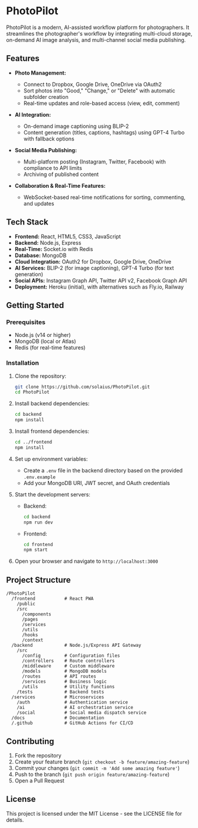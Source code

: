 # PhotoPilot

PhotoPilot is a modern, AI-assisted workflow platform for photographers. It streamlines the photographer's workflow by integrating multi-cloud storage, on-demand AI image analysis, and multi-channel social media publishing.

## Features

- **Photo Management:**
  - Connect to Dropbox, Google Drive, OneDrive via OAuth2
  - Sort photos into "Good," "Change," or "Delete" with automatic subfolder creation
  - Real-time updates and role-based access (view, edit, comment)

- **AI Integration:**
  - On-demand image captioning using BLIP-2
  - Content generation (titles, captions, hashtags) using GPT-4 Turbo with fallback options

- **Social Media Publishing:**
  - Multi-platform posting (Instagram, Twitter, Facebook) with compliance to API limits
  - Archiving of published content

- **Collaboration & Real-Time Features:**
  - WebSocket-based real-time notifications for sorting, commenting, and updates

## Tech Stack

- **Frontend:** React, HTML5, CSS3, JavaScript
- **Backend:** Node.js, Express
- **Real-Time:** Socket.io with Redis
- **Database:** MongoDB
- **Cloud Integration:** OAuth2 for Dropbox, Google Drive, OneDrive
- **AI Services:** BLIP-2 (for image captioning), GPT-4 Turbo (for text generation)
- **Social APIs:** Instagram Graph API, Twitter API v2, Facebook Graph API
- **Deployment:** Heroku (initial), with alternatives such as Fly.io, Railway

## Getting Started

### Prerequisites

- Node.js (v14 or higher)
- MongoDB (local or Atlas)
- Redis (for real-time features)

### Installation

1. Clone the repository:
   ```bash
   git clone https://github.com/solaius/PhotoPilot.git
   cd PhotoPilot
   ```

2. Install backend dependencies:
   ```bash
   cd backend
   npm install
   ```

3. Install frontend dependencies:
   ```bash
   cd ../frontend
   npm install
   ```

4. Set up environment variables:
   - Create a `.env` file in the backend directory based on the provided `.env.example`
   - Add your MongoDB URI, JWT secret, and OAuth credentials

5. Start the development servers:
   - Backend:
     ```bash
     cd backend
     npm run dev
     ```
   - Frontend:
     ```bash
     cd frontend
     npm start
     ```

6. Open your browser and navigate to `http://localhost:3000`

## Project Structure

```
/PhotoPilot
  /frontend           # React PWA
    /public
    /src
      /components
      /pages
      /services
      /utils
      /hooks
      /context
  /backend            # Node.js/Express API Gateway
    /src
      /config         # Configuration files
      /controllers    # Route controllers
      /middleware     # Custom middleware
      /models         # MongoDB models
      /routes         # API routes
      /services       # Business logic
      /utils          # Utility functions
    /tests            # Backend tests
  /services           # Microservices
    /auth             # Authentication service
    /ai               # AI orchestration service
    /social           # Social media dispatch service
  /docs               # Documentation
  /.github            # GitHub Actions for CI/CD
```

## Contributing

1. Fork the repository
2. Create your feature branch (`git checkout -b feature/amazing-feature`)
3. Commit your changes (`git commit -m 'Add some amazing feature'`)
4. Push to the branch (`git push origin feature/amazing-feature`)
5. Open a Pull Request

## License

This project is licensed under the MIT License - see the LICENSE file for details.
